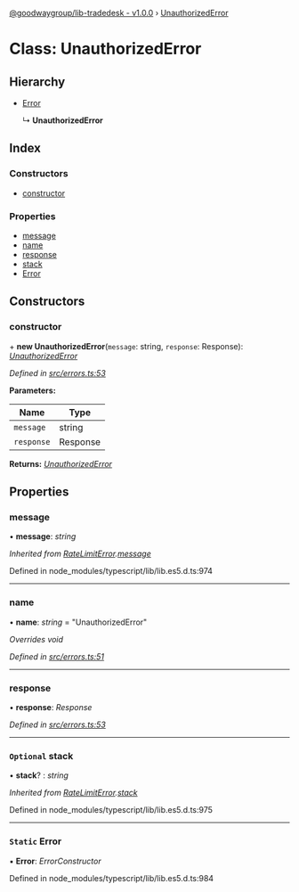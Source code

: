 [@goodwaygroup/lib-tradedesk - v1.0.0](../README.md) › [UnauthorizedError](unauthorizederror.md)

# Class: UnauthorizedError

## Hierarchy

* [Error](ratelimiterror.md#static-error)

  ↳ **UnauthorizedError**

## Index

### Constructors

* [constructor](unauthorizederror.md#constructor)

### Properties

* [message](unauthorizederror.md#message)
* [name](unauthorizederror.md#name)
* [response](unauthorizederror.md#response)
* [stack](unauthorizederror.md#optional-stack)
* [Error](unauthorizederror.md#static-error)

## Constructors

###  constructor

\+ **new UnauthorizedError**(`message`: string, `response`: Response): *[UnauthorizedError](unauthorizederror.md)*

*Defined in [src/errors.ts:53](https://github.com/GoodwayGroup/lib-tradedesk/blob/d40b7d2/src/errors.ts#L53)*

**Parameters:**

Name | Type |
------ | ------ |
`message` | string |
`response` | Response |

**Returns:** *[UnauthorizedError](unauthorizederror.md)*

## Properties

###  message

• **message**: *string*

*Inherited from [RateLimitError](ratelimiterror.md).[message](ratelimiterror.md#message)*

Defined in node_modules/typescript/lib/lib.es5.d.ts:974

___

###  name

• **name**: *string* = "UnauthorizedError"

*Overrides void*

*Defined in [src/errors.ts:51](https://github.com/GoodwayGroup/lib-tradedesk/blob/d40b7d2/src/errors.ts#L51)*

___

###  response

• **response**: *Response*

*Defined in [src/errors.ts:53](https://github.com/GoodwayGroup/lib-tradedesk/blob/d40b7d2/src/errors.ts#L53)*

___

### `Optional` stack

• **stack**? : *string*

*Inherited from [RateLimitError](ratelimiterror.md).[stack](ratelimiterror.md#optional-stack)*

Defined in node_modules/typescript/lib/lib.es5.d.ts:975

___

### `Static` Error

▪ **Error**: *ErrorConstructor*

Defined in node_modules/typescript/lib/lib.es5.d.ts:984
